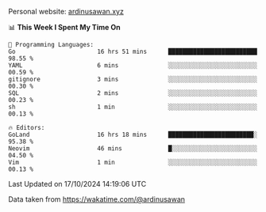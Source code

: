 Personal website: [ardinusawan.xyz](https://ardinusawan.xyz)

<!--START_SECTION:waka-->
📊 **This Week I Spent My Time On** 

```text
💬 Programming Languages: 
Go                       16 hrs 51 mins      █████████████████████████   98.55 % 
YAML                     6 mins              ░░░░░░░░░░░░░░░░░░░░░░░░░   00.59 % 
gitignore                3 mins              ░░░░░░░░░░░░░░░░░░░░░░░░░   00.30 % 
SQL                      2 mins              ░░░░░░░░░░░░░░░░░░░░░░░░░   00.23 % 
sh                       1 min               ░░░░░░░░░░░░░░░░░░░░░░░░░   00.13 % 

🔥 Editors: 
GoLand                   16 hrs 18 mins      ████████████████████████░   95.38 % 
Neovim                   46 mins             █░░░░░░░░░░░░░░░░░░░░░░░░   04.50 % 
Vim                      1 min               ░░░░░░░░░░░░░░░░░░░░░░░░░   00.13 % 
```


 Last Updated on 17/10/2024 14:19:06 UTC
<!--END_SECTION:waka-->
Data taken from https://wakatime.com/@ardinusawan
